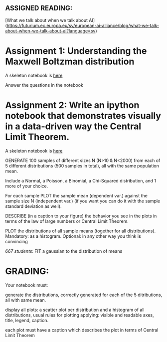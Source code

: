 ## ASSIGNED READING:
[What we talk about when we talk about AI]
(https://futurium.ec.europa.eu/sv/european-ai-alliance/blog/what-we-talk-about-when-we-talk-about-ai?language=sv)

# Assignment 1: Understanding the Maxwell Boltzman distribution

A skeleton notebook is [here](https://github.com/fedhere/DSPS_FBianco/blob/master/HW2/MBoltzmannDistribution.ipynb)

Answer the questions in the notebook

# Assignment 2: Write an ipython notebook that demonstrates visually in a data-driven way the Central Limit Theorem.

A skeleton notebook is [here](https://github.com/fedhere/DSPS_FBianco/blob/master/HW2/CentralLimitTheorem.ipynb)

GENERATE 100 samples of different sizes N (N>10 & N<2000) from each of 5 different distributions (500 samples in total), all with the same population mean.

Include a Normal, a Poisson, a Binomial, a Chi-Squared distribution, and 1 more of your choice.

For each sample PLOT the sample mean (dependent var.) against the sample size N (independent var.) (if you want you can do it with the sample standard deviation as well).

DESCRIBE (in a caption to your figure) the behavior you see in the plots in terms of the law of large numbers or Central Limit Theorem.

PLOT the distributions of all sample means (together for all distributions).
Mandatory: as a histogram. Optional: in any other way you think is convincing

*667 students*: FIT a gaussian to the distribution of means

# GRADING:
Your notebook must:

generate the distributions, correctly generated for each of the 5 ditributions, all with same mean.

display all plots: a scatter plot per distribution and a histogram of all distributions, usual rules for plotting applying: visible and readable axes, title, legend, caption.

each plot must have a caption which describes the plot in terms of Central Limit Theorem

